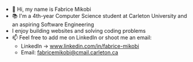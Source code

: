 - 👋 Hi, my name is Fabrice Mikobi
- 📚 I'm a 4th-year Computer Science student at Carleton University and an aspiring Software Engineering
- I enjoy building websites and solving coding problems 
- 📫 Feel free to add me on LinkedIn or shoot me an email: 
   - LinkedIn -> www.linkedin.com/in/fabrice-mikobi
   - Email: fabricemikobi@cmail.carleton.ca

<!---
fabricem15/fabricem15 is a ✨ special ✨ repository because its `README.md` (this file) appears on your GitHub profile.
You can click the Preview link to take a look at your changes.
--->
